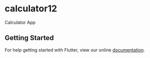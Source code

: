 # calculator12

Calculator App

## Getting Started

For help getting started with Flutter, view our online
[documentation](https://flutter.io/).
